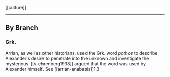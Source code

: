 [[culture]]

---

## By Branch
### Grk.
Arrian, as well as other historians, used the Grk. word *pothos* to describe Alexander's desire to penetrate into the unknown and investigate the mysterious. [[v-ehrenberg1938]] argued that the word was used by Alexander himself. See [[arrian-anabasis]]1.3